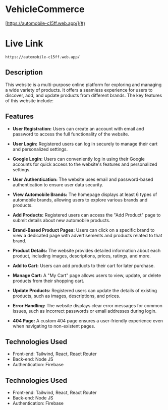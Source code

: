 # VehicleCommerce

[https://automobile-c15ff.web.app/](#) <!-- Add your live URL here -->

# Live Link
```
https://automobile-c15ff.web.app/
```

## Description

This website is a multi-purpose online platform for exploring and managing a wide variety of products. It offers a seamless experience for users to discover, add, and update products from different brands. The key features of this website include:


## Features

- **User Registration:** Users can create an account with email and password to access the full functionality of the website.

- **User Login:** Registered users can log in securely to manage their cart and personalized settings.

- **Google Login:** Users can conveniently log in using their Google accounts for quick access to the website's features and personalized settings.

- **User Authentication:** The website uses email and password-based authentication to ensure user data security.

- **View Automobile Brands:** The homepage displays at least 6 types of automobile brands, allowing users to explore various brands and products.

- **Add Products:** Registered users can access the "Add Product" page to submit details about new automobile products.

- **Brand-Based Product Pages:** Users can click on a specific brand to view a dedicated page with advertisements and products related to that brand.

- **Product Details:** The website provides detailed information about each product, including images, descriptions, prices, ratings, and more.

- **Add to Cart:** Users can add products to their cart for later purchase.

- **Manage Cart:** A "My Cart" page allows users to view, update, or delete products from their shopping cart.

- **Update Products:** Registered users can update the details of existing products, such as images, descriptions, and prices.

- **Error Handling:** The website displays clear error messages for common issues, such as incorrect passwords or email addresses during login.

- **404 Page:** A custom 404 page ensures a user-friendly experience even when navigating to non-existent pages.

## Technologies Used

- Front-end: Tailwind, React, React Router
- Back-end: Node JS
- Authentication: Firebase

## Technologies Used

- Front-end: Tailwind, React, React Router
- Back-end: Node JS
- Authentication: Firebase
